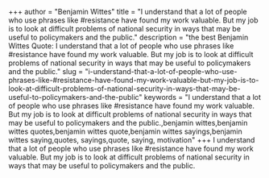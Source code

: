 +++
author = "Benjamin Wittes"
title = "I understand that a lot of people who use phrases like #resistance have found my work valuable. But my job is to look at difficult problems of national security in ways that may be useful to policymakers and the public."
description = "the best Benjamin Wittes Quote: I understand that a lot of people who use phrases like #resistance have found my work valuable. But my job is to look at difficult problems of national security in ways that may be useful to policymakers and the public."
slug = "i-understand-that-a-lot-of-people-who-use-phrases-like-#resistance-have-found-my-work-valuable-but-my-job-is-to-look-at-difficult-problems-of-national-security-in-ways-that-may-be-useful-to-policymakers-and-the-public"
keywords = "I understand that a lot of people who use phrases like #resistance have found my work valuable. But my job is to look at difficult problems of national security in ways that may be useful to policymakers and the public.,benjamin wittes,benjamin wittes quotes,benjamin wittes quote,benjamin wittes sayings,benjamin wittes saying,quotes, sayings,quote, saying, motivation"
+++
I understand that a lot of people who use phrases like #resistance have found my work valuable. But my job is to look at difficult problems of national security in ways that may be useful to policymakers and the public.
